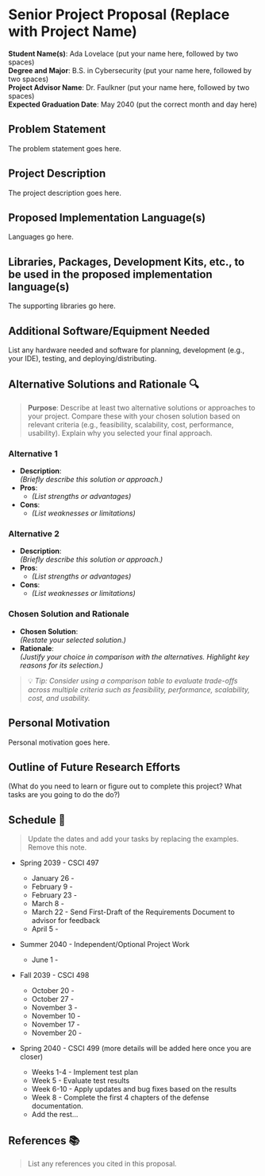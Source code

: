Senior Project Proposal (Replace with Project Name)
===================================================

**Student Name(s)**: Ada Lovelace (put your name here, followed by two spaces)  
**Degree and Major**: B.S. in Cybersecurity (put your name here, followed by two spaces)  
**Project Advisor Name**: Dr. Faulkner (put your name here, followed by two spaces)  
**Expected Graduation Date**: May 2040 (put the correct month and day here)


Problem Statement
-----------------

The problem statement goes here.


Project Description
-------------------

The project description goes here.


Proposed Implementation Language(s) 
-----------------------------------

Languages go here.


Libraries, Packages, Development Kits, etc., to be used in the proposed implementation language(s)
--------------------------------------------------------------------------------------------------

The supporting libraries go here.


Additional Software/Equipment Needed
------------------------------------

List any hardware needed and software for planning, development (e.g., your IDE), testing, and deploying/distributing.

Alternative Solutions and Rationale 🔍
--------------------------------------

> **Purpose**: Describe at least two alternative solutions or approaches to your project. Compare these with your chosen solution based on relevant criteria (e.g., feasibility, scalability, cost, performance, usability). Explain why you selected your final approach.

### Alternative 1
- **Description**:  
  _(Briefly describe this solution or approach.)_
- **Pros**:  
  - _(List strengths or advantages)_
- **Cons**:  
  - _(List weaknesses or limitations)_

### Alternative 2
- **Description**:  
  _(Briefly describe this solution or approach.)_
- **Pros**:  
  - _(List strengths or advantages)_
- **Cons**:  
  - _(List weaknesses or limitations)_

### Chosen Solution and Rationale
- **Chosen Solution**:  
  _(Restate your selected solution.)_
- **Rationale**:  
  _(Justify your choice in comparison with the alternatives. Highlight key reasons for its selection.)_

> 💡 *Tip: Consider using a comparison table to evaluate trade-offs across multiple criteria such as feasibility, performance, scalability, cost, and usability.*


Personal Motivation
-------------------

Personal motivation goes here.

Outline of Future Research Efforts
----------------------------------

(What do you need to learn or figure out to complete this project? What tasks are you going to do the do?)

Schedule 📅
-----------

> Update the dates and add your tasks by replacing the examples. Remove this note.

*   Spring 2039 - CSCI 497
    -   January 26 - 
    -   February 9 - 
    -   February 23 - 
    -   March 8 - 
    -   March 22 - Send First-Draft of the Requirements Document to advisor for feedback
    -   April 5 - 

*   Summer 2040 - Independent/Optional Project Work
    -   June 1 - 

*   Fall 2039 - CSCI 498
    -   October 20 - 
    -   October 27 - 
    -   November 3 - 
    -   November 10 - 
    -   November 17 - 
    -   November 20 - 

*   Spring 2040 - CSCI 499 (more details will be added here once you are closer)
    -   Weeks 1-4 - Implement test plan
    -   Week 5 - Evaluate test results
    -   Week 6-10 - Apply updates and bug fixes based on the results
    -   Week 8 - Complete the first 4 chapters of the defense documentation.
    -   Add the rest…


References 📚
-------------

> List any references you cited in this proposal.
